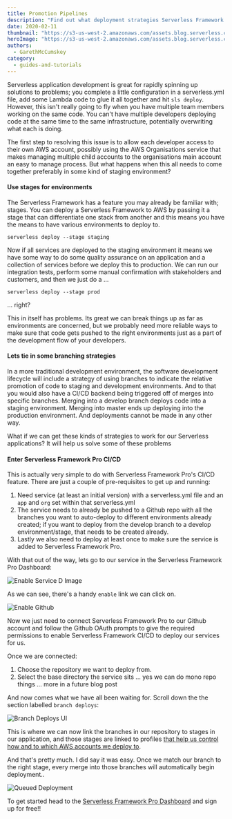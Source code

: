 ```yaml
---
title: Promotion Pipelines
description: "Find out what deployment strategies Serverless Framework Pro's CI/CD feature gives us for managing deployments as a team"
date: 2020-02-11
thumbnail: "https://s3-us-west-2.amazonaws.com/assets.blog.serverless.com/promotion-pipelines/img-blog-feb10-pipelines.png"
heroImage: "https://s3-us-west-2.amazonaws.com/assets.blog.serverless.com/promotion-pipelines/img-thumb-feb10-pipelines.png"
authors:
  - GarethMcCumskey
category:
  - guides-and-tutorials
---
```


Serverless application development is great for rapidly spinning up solutions to problems; you complete a little configuration in a serverless.yml file, add some Lambda code to glue it all together and hit `sls deploy`. However, this isn't really going to fly when you have multiple team members working on the same code. You can't have multiple developers deploying code at the same time to the same infrastructure, potentially overwriting what each is doing.
   
The first step to resolving this issue is to allow each developer access to their own AWS account, possibly using the AWS Organisations service that makes managing multiple child accounts to the organisations main account an easy to manage process. But what happens when this all needs to come together preferably in some kind of staging environment?
      
#### Use stages for environments

The Serverless Framework has a feature you may already be familiar with; stages. You can deploy a Serverless Framework to AWS by passing it a stage that can differentiate one stack from another and this means you have the means to have various environments to deploy to. 

`serverless deploy --stage staging`

Now if all services are deployed to the staging environment it means we have some way to do some quality assurance on an application and a collection of services before we deploy this to production. We can run our integration tests, perform some manual confirmation with stakeholders and customers, and then we just do a ... 

`serverless deploy --stage prod`

... right?

This in itself has problems. Its great we can break things up as far as environments are concerned, but we probably need more reliable ways to make sure that code gets pushed to the right environments just as a part of the development flow of your developers.

#### Lets tie in some branching strategies

In a more traditional development environment, the software development lifecycle will include a strategy of using branches to indicate the relative promotion of code to staging and development environments. And to that you would also have a CI/CD backend being triggered off of merges into specific branches. Merging into a develop branch deploys code into a staging environment. Merging into master ends up deploying into the production environment. And deployments cannot be made in any other way.

What if we can get these kinds of strategies to work for our Serverless applications? It will help us solve some of these problems

#### Enter Serverless Framework Pro CI/CD

This is actually very simple to do with Serverless Framework Pro's CI/CD feature. There are just a couple of pre-requisites to get up and running:

1. Need service (at least an initial version) with a serverless.yml file and an `app` and `org` set within that serverless.yml
2. The service needs to already be pushed to a Github repo with all the branches you want to auto-deploy to different environments already created; if you want to deploy from the develop branch to a develop environment/stage, that needs to be created already.
3. Lastly we also need to deploy at least once to make sure the service is added to Serverless Framework Pro.

With that out of the way, lets go to our service in the Serverless Framework Pro Dashboard:

![Enable Service D Image](https://s3-us-west-2.amazonaws.com/assets.blog.serverless.com/promotion-pipelines/EnableServiceD.png)

As we can see, there's a handy `enable` link we can click on.

![Enable Github](https://s3-us-west-2.amazonaws.com/assets.blog.serverless.com/promotion-pipelines/ConnectToGithub.png)

Now we just need to connect Serverless Framework Pro to our Github account and follow the Github OAuth prompts to give the required permissions to enable Serverless Framework CI/CD to deploy our services for us. 

Once we are connected:

1. Choose the repository we want to deploy from.
2. Select the base directory the service sits ... yes we can do mono repo things ... more in a future blog post

And now comes what we have all been waiting for. Scroll down the the section labelled `branch deploys`:

![Branch Deploys UI](https://s3-us-west-2.amazonaws.com/assets.blog.serverless.com/promotion-pipelines/BranchDeploys.png)

This is where we can now link the branches in our repository to stages in our application, and those stages are linked to profiles [that help us control how and to which AWS accounts we deploy to](https://serverless.com/blog/serverless-deployment-best-practices/).

And that's pretty much. I did say it was easy. Once we match our branch to the right stage, every merge into those branches will automatically begin deployment.. 

![Queued Deployment](https://s3-us-west-2.amazonaws.com/assets.blog.serverless.com/promotion-pipelines/QueuedDeployment.png)   

To get started head to the [Serverless Framework Pro Dashboard](https://app.serverless.com) and sign up for free!!

